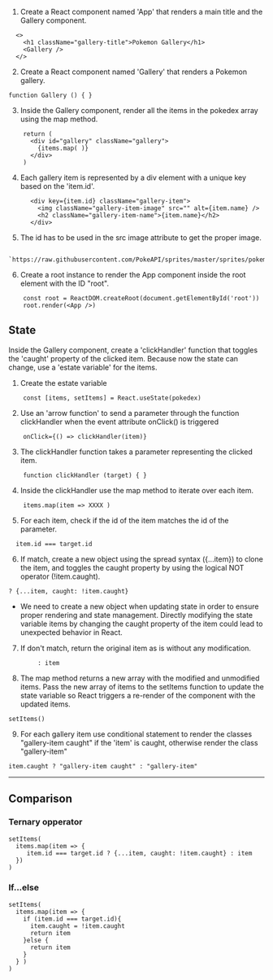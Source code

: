 1. Create a React component named 'App' that renders a main title and the Gallery component.
```
  <>
    <h1 className="gallery-title">Pokemon Gallery</h1>
    <Gallery />
  </>
```

2. Create a React component named 'Gallery' that renders a Pokemon gallery. 
```
function Gallery () { }
```
3. Inside the Gallery component, render all the items in the pokedex array using the map method. 
```
    return (
      <div id="gallery" className="gallery">
        {items.map( )}
      </div>
    )
```
4. Each gallery item is represented by a div element with a unique key based on the 'item.id'.
```
      <div key={item.id} className="gallery-item">
        <img className="gallery-item-image" src="" alt={item.name} />
        <h2 className="gallery-item-name">{item.name}</h2>
      </div>
```
5. The id has to be used in the src image attribute to get the proper image.
``` 
      `https://raw.githubusercontent.com/PokeAPI/sprites/master/sprites/pokemon/${item.id}.png`
```
6. Create a root instance to render the App component inside the root element with the ID "root".
``` 
    const root = ReactDOM.createRoot(document.getElementById('root'))
    root.render(<App />)
```

## State
Inside the Gallery component, create a 'clickHandler' function that toggles the 'caught' property of the clicked item. Because now the state can change, use a 'estate variable' for the items.

1. Create the estate variable
```    
    const [items, setItems] = React.useState(pokedex)
```
2. Use an 'arrow function' to send a parameter through the function clickHandler when the event attribute onClick() is triggered
``` 
    onClick={() => clickHandler(item)}
```
3. The clickHandler function takes a parameter representing the clicked item.
```    
    function clickHandler (target) { }
```
4. Inside the clickHandler use the map method to iterate over each item. 
```
    items.map(item => XXXX )
```
5. For each item, check if the id of the item matches the id of the parameter. 
```  
  item.id === target.id
```
6. If match, create a new object using the spread syntax ({...item}) to clone the item, and toggles the caught property by using the logical NOT operator (!item.caught).
```
? {...item, caught: !item.caught} 
``` 
- We need to create a new object when updating state in order to ensure proper rendering and state management. Directly modifying the state variable items by changing the caught property of the item could lead to unexpected behavior in React.

7. If don't match, return the original item as is without any modification.
```
        : item
```

8. The map method returns a new array with the modified and unmodified items. Pass the new array of items to the setItems function to update the state variable so React triggers a re-render of the component with the updated items.
```
setItems()
```
9. For each gallery item use conditional statement to render the classes "gallery-item caught" if the 'item' is caught, otherwise render the class "gallery-item"
```
item.caught ? "gallery-item caught" : "gallery-item"
```

---
## Comparison
### Ternary opperator
```
setItems(
  items.map(item => {
     item.id === target.id ? {...item, caught: !item.caught} : item
  })
)
```
### If...else

``` 
setItems(
  items.map(item => { 
    if (item.id === target.id){
      item.caught = !item.caught
      return item
    }else {
      return item
    }
  } )
)
```
